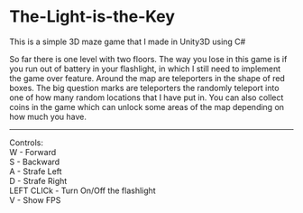 # The-Light-is-the-Key
This is a simple 3D maze game that I made in Unity3D using C#

So far there is one level with two floors. The way you lose in this game is if you run out of battery in your flashlight, in which I still need to implement the game over feature. Around the map are teleporters in the shape of red boxes. The big question marks are teleporters the randomly teleport into one of how many random locations that I have put in. You can also collect coins in the game which can unlock some areas of the map depending on how much you have.

___

Controls:    
W - Forward     
S - Backward   
A - Strafe Left    
D - Strafe Right    
LEFT CLICk - Turn On/Off the flashlight   
V - Show FPS
